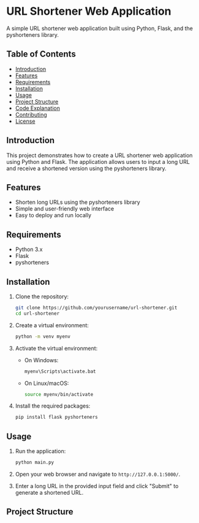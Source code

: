 # URL Shortener Web Application

A simple URL shortener web application built using Python, Flask, and the pyshorteners library.

## Table of Contents

- [Introduction](#introduction)
- [Features](#features)
- [Requirements](#requirements)
- [Installation](#installation)
- [Usage](#usage)
- [Project Structure](#project-structure)
- [Code Explanation](#code-explanation)
- [Contributing](#contributing)
- [License](#license)

## Introduction

This project demonstrates how to create a URL shortener web application using Python and Flask. The application allows users to input a long URL and receive a shortened version using the pyshorteners library.

## Features

- Shorten long URLs using the pyshorteners library
- Simple and user-friendly web interface
- Easy to deploy and run locally

## Requirements

- Python 3.x
- Flask
- pyshorteners

## Installation

1. Clone the repository:

    ```sh
    git clone https://github.com/yourusername/url-shortener.git
    cd url-shortener
    ```

2. Create a virtual environment:

    ```sh
    python -m venv myenv
    ```

3. Activate the virtual environment:

    - On Windows:

        ```sh
        myenv\Scripts\activate.bat
        ```

    - On Linux/macOS:

        ```sh
        source myenv/bin/activate
        ```

4. Install the required packages:

    ```sh
    pip install flask pyshorteners
    ```

## Usage

1. Run the application:

    ```sh
    python main.py
    ```

2. Open your web browser and navigate to `http://127.0.0.1:5000/`.

3. Enter a long URL in the provided input field and click "Submit" to generate a shortened URL.

## Project Structure

